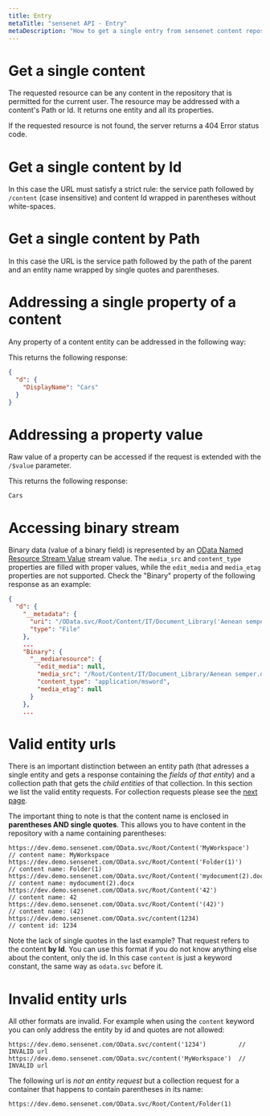 ```yaml
---
title: Entry
metaTitle: "sensenet API - Entry"
metaDescription: "How to get a single entry from sensenet content repository"
---
```


# Get a single content

The requested resource can be any content in the repository that is permitted for the current user. The resource may be addressed with a content's Path or Id. It returns one entity and all its properties.

If the requested resource is not found, the server returns a 404 Error status code.

# Get a single content by Id

In this case the URL must satisfy a strict rule: the service path followed by `/content` (case insensitive) and content Id wrapped in parentheses without white-spaces.

<tab category="basic-concepts" article="entry" example="byId" />

# Get a single content by Path

In this case the URL is the service path followed by the path of the parent and an entity name wrapped by single quotes and parentheses.

<tab category="basic-concepts" article="entry" example="byPath" />

# Addressing a single property of a content

Any property of a content entity can be addressed in the following way:

<tab category="basic-concepts" article="entry" example="property" />

This returns the following response:

```json
{
  "d": {
    "DisplayName": "Cars"
  }
}
```

# Addressing a property value

Raw value of a property can be accessed if the request is extended with the `/$value` parameter.

<tab category="basic-concepts" article="entry" example="propertyValue" />

This returns the following response:

```Cars```

# Accessing binary stream

Binary data (value of a binary field) is represented by an [OData Named Resource Stream Value](https://www.odata.org/documentation/odata-version-3-0/json-verbose-format/) stream value. The `media_src` and `content_type` properties are filled with proper values, while the `edit_media` and `media_etag` properties are not supported. Check the "Binary" property of the following response as an example:

```json
{
  "d": {
    "__metadata": {
      "uri": "/OData.svc/Root/Content/IT/Document_Library('Aenean semper.doc')",
      "type": "File"
    },
    ...
    "Binary": {
      "__mediaresource": {
        "edit_media": null,
        "media_src": "/Root/Content/IT/Document_Library/Aenean semper.doc",
        "content_type": "application/msword",
        "media_etag": null
      }
    },
    ...
```

# Valid entity urls
There is an important distinction between an entity path (that adresses a single entity and gets a response containing the _fields of that entity_) and a collection path that gets the _child entities_ of that collection. In this section we list the valid entity requests. For collection requests please see the [next page](/api-docs/basic-concepts/02-collection).


The important thing to note is that the content name is enclosed in **parentheses AND single quotes**. This allows you to have content in the repository with a name containing parentheses:

```
https://dev.demo.sensenet.com/OData.svc/Root/Content('MyWorkspace')         // content name: MyWorkspace
https://dev.demo.sensenet.com/OData.svc/Root/Content('Folder(1)')           // content name: Folder(1)
https://dev.demo.sensenet.com/OData.svc/Root/Content('mydocument(2).docx')  // content name: mydocument(2).docx
https://dev.demo.sensenet.com/OData.svc/Root/Content('42')                  // content name: 42
https://dev.demo.sensenet.com/OData.svc/Root/Content('(42)')                // content name: (42)
https://dev.demo.sensenet.com/OData.svc/content(1234)                       // content id: 1234
```

Note the lack of single quotes in the last example? That request refers to the content **by Id**. You can use this format if you do not know anything else about the content, only the id. In this case ``content`` is just a keyword constant, the same way as ``odata.svc`` before it.

# Invalid entity urls
All other formats are invalid. For example when using the ``content`` keyword you can only address the entity by id and quotes are not allowed:

```
https://dev.demo.sensenet.com/OData.svc/content('1234')         // INVALID url
https://dev.demo.sensenet.com/OData.svc/content('MyWorkspace')  // INVALID url
```

The following url is _not an entity request_ but a collection request for a container that happens to contain parentheses in its name:

```
https://dev.demo.sensenet.com/OData.svc/Root/Content/Folder(1)
```
